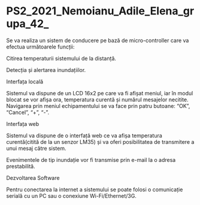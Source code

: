 # PS2_2021_Nemoianu_Adile_Elena_grupa_42_

Se va realiza un sistem de conducere pe bază de micro-controller care va efectua următoarele funcții:

Citirea temperaturii sistemului de la distanță.

Detecția și alertarea inundațiilor.


Interfața locală

Sistemul va dispune de un LCD 16x2 pe care va fi afișat meniul, iar în modul blocat se vor afișa ora, temperatura curentă și numărul mesajelor necitite. 
Navigarea prin meniul echipamentului se va face prin patru butoane: “OK”, “Cancel”, “+”, “-”.


Interfața web

Sistemul va dispune de o interfață web ce va afișa temperatura curentă(citită de la un senzor LM35) și va oferi posibilitatea de transmitere a unui mesaj către sistem.

Evenimentele de tip inundație vor fi transmise prin e-mail la o adresa prestabilită.  


Dezvoltarea Software

Pentru conectarea la internet a sistemului se poate folosi o comunicație serială cu un PC sau o conexiune Wi-Fi/Ethernet/3G.
